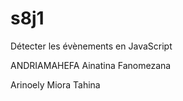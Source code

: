 # s8j1
Détecter les évènements en JavaScript

ANDRIAMAHEFA Ainatina Fanomezana


Arinoely Miora Tahina
